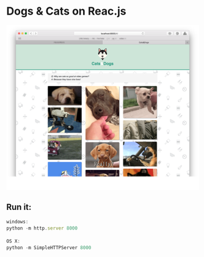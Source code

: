 # Dogs & Cats on Reac.js

![preview](https://github.com/shkolovy/dogs-cats-reacjs/blob/master/Cats%26Dogs.png)

## Run it:

```javascript
windows:
python -m http.server 8000

OS X:
python -m SimpleHTTPServer 8000 
```
